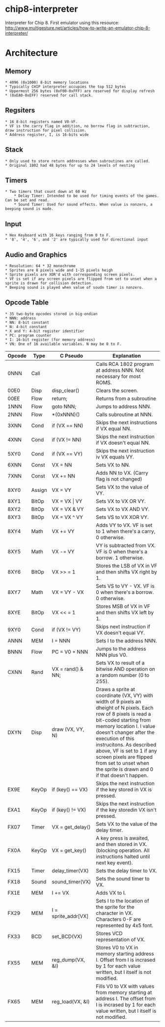 # chip8-interpreter
Interpreter for Chip 8. First emulator using this resource: http://www.multigesture.net/articles/how-to-write-an-emulator-chip-8-interpreter/

# Architecture
## Memory
    * 4096 (0x1000) 8-bit memory locations
    * Typically CHIP interpreter occupies the top 512 bytes
    * Uppermost 256 bytes (0xF00-0xFFF) are reserved for display refresh
    * (0xEA0-0xEFF) reserved for call stack.

## Regsiters
    * 16 8-bit registers named V0-VF.
    * VF is the carry flag in addition, no borrow flag in subtraction, draw instruction for pixel collision.
    * Address register, I, is 16-bits wide

## Stack
    * Only used to store return addresses when subroutines are called.
    * Original 1802 had 48 bytes for up to 24 levels of nesting

## Timers
    * Two timers that count down at 60 Hz
        * Delay Timer: Intended to be used for timing events of the games. Can be set and read.
        * Sound Timer: Used for sound effects. When value is nonzero, a beeping sound is made.

## Input
    * Hex Keyboard with 16 keys ranging from 0 to F.
    * '8', '4', '6', and '2' are typically used for directional input

## Audio and Graphics
    * Resolution: 64 * 32 monochrome
    * Sprites are 8 pixels wide and 1-15 pixels heigh
    * Sprite pixels are XOR'd with corresponding screen pixels.
    * VF is set if any screen pixels are flipped from set to unset when a sprite is drawn for collision detection.
    * Beeping sound is played when value of soudn timer is nonzero.

## Opcode Table
    * 35 two-byte opcodes stored in big-endian
    * NNN: address
    * NN: 8-bit constant
    * N: 4-bit constant
    * X and Y: 4-bit register identifier
    * PC: program counter
    * I: 16-bit register (for memory address)
    * VN: One of 16 available variables. N may be 0 to F.

| Opcode   | Type   | C Pseudo             | Explanation  |
|----------|--------|----------------------|---|
| 0NNN     | Call   |                      | Calls RCA 1802 program at address NNN. Not necessary for most ROMS.   |
| 00E0     | Disp   | disp_clear()         | Clears the screen.  |
| 00EE     | Flow   | return;              | Returns from a subroutine  |
| 1NNN     | Flow   | goto NNN;            | Jumps to address NNN.  |
| 2NNN     | Flow   | *(0xNNN)()           | Calls subroutine at NNN.  |
| 3XNN     | Cond   | if (VX == NN)        | Skips the next instructions if VX equal NN.  |
| 4XNN     | Cond   | if (VX != NN)        | Skips the next instruction if VX doesn't equal NN.  |
| 5XY0     | Cond   | if (VX == VY)        | Skips the next instruction iv VX equals VY.  |
| 6XNN     | Const  | VX = NN              | Sets VX to NN.  |
| 7XNN     | Const  | VX += NN             | Adds NN to VX. (Carry flag is not changed)  |
| 8XY0     | Assign | VX = VY              | Sets VX to the value of VY.  |
| 8XY1     | BitOp  | VX = VX \| VY        | Sets VX to VX OR VY.  |
| 8XY2     | BitOp  | VX = VX & VY         | Sets VX to VX AND VY.  |
| 8XY3     | BitOp  | VX = VX ^ VY         | Sets VS to VX XOR VY.  |
| 8XY4     | Math   | VX += VY             | Adds VY to VX. VF is set to 1 when there's a carry, 0 otherwise.  |
| 8XY5     | Math   | VX -= VY             | VY is subtracted from VX. VF is 0 when there's a borrow. 1 otherwise.  |
| 8XY6     | BitOp  | VX >> = 1            | Stores the LSB of VX in VF and then shifts VX right by 1.  |
| 8XY7     | Math   | VX = VY - VX         | Sets VS to VY - VX. VF is 0 when there's a borrow. 0 otherwise.  |
| 8XYE     | BitOp  | VX << = 1            | Stores MSB of VX in VF and then shifts VX left by 1.  |
| 9XY0     | Cond   | if (VX != VY)        | Skips next instruction if VX doesn't equal VY.  |
| ANNN     | MEM    | I = NNN              | Sets I to the address NNN.  |
| BNNN     | Flow   | PC = V0 + NNN        | Jumps to the address NNN plus V0.  |
| CXNN     | Rand   | VX = rand() & NN;    | Sets VX to result of a bitwise AND operation on a random number (0 to 255).   |
| DXYN     | Disp   | draw (VX, VY, N)     | Draws a sprite at coordinate (VX, VY) with width of 9 pixels an dheight of N pixels. Each row of 8 pixels is read a bit-coded starting from memory location I. I value doesn't changer after the execution of this instrucitons. As described above, VF is set to 1 if any screen pixels are flipped from set to unset when the sprite is drawn and 0 if that doesn't happen.  |
| EX9E     | KeyOp  | if (key() == VX)     | Skips the next instruction if the key stored in VX is pressed.  |
| EXA1     | KeyOp  | if (key() != VX)     | Skips the next instruction if the key storedin VX isn't pressed.  |
| FX07     | Timer  | VX = get_delay()     | Sets VX to the value of the delay timer.  |
| FX0A     | KeyOp  | VX = get_key()       | A key press is awaited, and then stored in VX. (blocking operation. All instructions halted until next key event).  |
| FX15     | Timer  | delay_timer(VX)      | Sets the delay timer to VX.  |
| FX18     | Sound  | sound_timer(VX)      | Sets the sound timer to VX.  |
| FX1E     | MEM    | I += VX              | Adds VX to I.  |
| FX29     | MEM    | I = sprite_addr[VX]  | Sets I to the location of the sprite for the character in VX. Characters 0-F are represented by 4x5 font.  |
| FX33     | BCD    | set_BCD(VX)          | Stores VCD representation of VX.  |
| FX55     | MEM    | reg_dump(VX, &I)     | Stores V0 to VX in memory starting address I. Offset from I is incrased by 1 for each value written, but I itself is not modified.  |
| FX65     | MEM    | reg_load(VX, &I)     | Fills V0 to VX with values from memory starting at address I. The offset from I is incrased by 1 for each value written, but I itself is not modified.  |